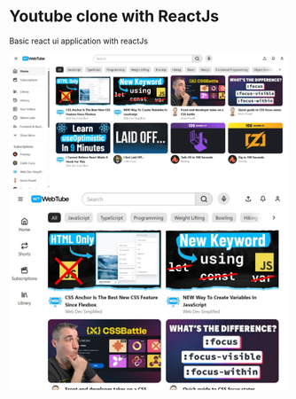 # Youtube clone with ReactJs
Basic react ui application with reactJs

![alt](image-layout.jpeg)
![alt](image-small.jpeg)
